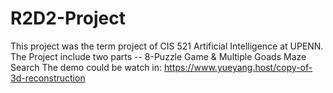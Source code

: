 # R2D2-Project
This project was the term project of CIS 521 Artificial Intelligence at UPENN.
The Project include two parts -- 8-Puzzle Game & Multiple Goads Maze Search
The demo could be watch in: https://www.yueyang.host/copy-of-3d-reconstruction
